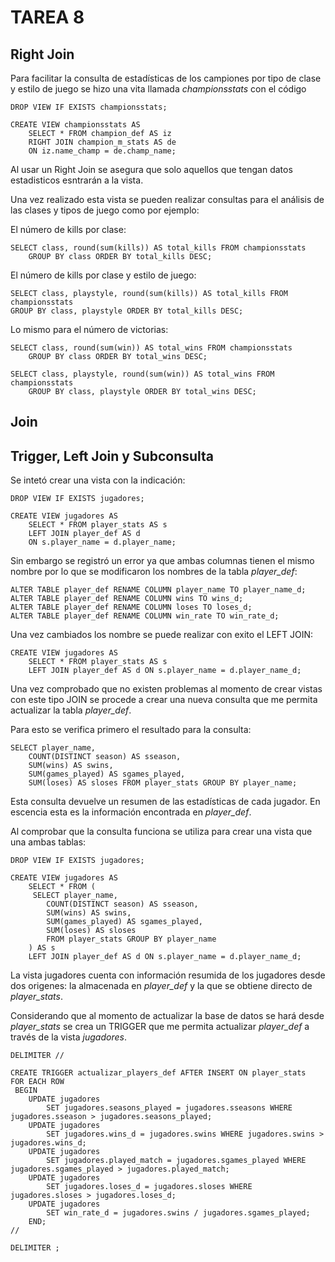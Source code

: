 # TAREA 8
## Right Join
Para facilitar la consulta de estadísticas de los campiones por tipo de clase y estilo de juego se hizo una vita llamada _championsstats_ con el código

    DROP VIEW IF EXISTS championsstats;

    CREATE VIEW championsstats AS
	    SELECT * FROM champion_def AS iz
	    RIGHT JOIN champion_m_stats AS de
	    ON iz.name_champ = de.champ_name;

Al usar un Right Join se asegura que solo aquellos que tengan datos estadisticos esntrarán a la vista.

Una vez realizado esta vista se pueden realizar consultas para el análisis de las clases y tipos de juego como por ejemplo:

El número de kills por clase:

    SELECT class, round(sum(kills)) AS total_kills FROM championsstats 
	    GROUP BY class ORDER BY total_kills DESC;

El número de kills por clase y estilo de juego:

    SELECT class, playstyle, round(sum(kills)) AS total_kills FROM championsstats 
	GROUP BY class, playstyle ORDER BY total_kills DESC;

Lo mismo para el número de victorias:

    SELECT class, round(sum(win)) AS total_wins FROM championsstats 
	    GROUP BY class ORDER BY total_wins DESC;

    SELECT class, playstyle, round(sum(win)) AS total_wins FROM championsstats 
	    GROUP BY class, playstyle ORDER BY total_wins DESC;


## Join

## Trigger, Left Join y Subconsulta

Se intetó crear una vista con la indicación:

    DROP VIEW IF EXISTS jugadores;

    CREATE VIEW jugadores AS
	    SELECT * FROM player_stats AS s
	    LEFT JOIN player_def AS d 
        ON s.player_name = d.player_name;

Sin embargo se registró un error ya que ambas columnas tienen el mismo nombre por lo que se modificaron los nombres de la tabla *player_def*:

    ALTER TABLE player_def RENAME COLUMN player_name TO player_name_d;
    ALTER TABLE player_def RENAME COLUMN wins TO wins_d;
    ALTER TABLE player_def RENAME COLUMN loses TO loses_d;
    ALTER TABLE player_def RENAME COLUMN win_rate TO win_rate_d;

Una vez cambiados los nombre se puede realizar con exito el LEFT JOIN:

    CREATE VIEW jugadores AS
		SELECT * FROM player_stats AS s
	 	LEFT JOIN player_def AS d ON s.player_name = d.player_name_d;

Una vez comprobado que no existen problemas al momento de crear vistas con este tipo JOIN se procede a crear una nueva consulta que me permita actualizar la tabla *player_def*.

Para esto se verifica primero el resultado para la consulta:

    SELECT player_name,
		COUNT(DISTINCT season) AS sseason,
		SUM(wins) AS swins,
		SUM(games_played) AS sgames_played,
		SUM(loses) AS sloses FROM player_stats GROUP BY player_name;

Esta consulta devuelve un resumen de las estadísticas de cada jugador. En escencia esta es la información encontrada en *player_def*.

Al comprobar que la consulta funciona se utiliza para crear una vista que una ambas tablas:

    DROP VIEW IF EXISTS jugadores;

    CREATE VIEW jugadores AS
	    SELECT * FROM (
	     SELECT player_name,
		    COUNT(DISTINCT season) AS sseason,
		    SUM(wins) AS swins,
		    SUM(games_played) AS sgames_played,
		    SUM(loses) AS sloses 
            FROM player_stats GROUP BY player_name
        ) AS s
	    LEFT JOIN player_def AS d ON s.player_name = d.player_name_d;

La vista jugadores cuenta con información resumida de los jugadores desde dos origenes: la almacenada en *player_def* y la que se obtiene directo de *player_stats*.

Considerando que al momento de actualizar la base de datos se hará desde *player_stats* se crea un TRIGGER que me permita actualizar *player_def* a través de la vista *jugadores*.

    DELIMITER //

    CREATE TRIGGER actualizar_players_def AFTER INSERT ON player_stats
    FOR EACH ROW
     BEGIN
	    UPDATE jugadores
		    SET jugadores.seasons_played = jugadores.sseasons WHERE    jugadores.sseason > jugadores.seasons_played;
	    UPDATE jugadores
		    SET jugadores.wins_d = jugadores.swins WHERE jugadores.swins > jugadores.wins_d;
	    UPDATE jugadores
		    SET jugadores.played_match = jugadores.sgames_played WHERE jugadores.sgames_played > jugadores.played_match;
	    UPDATE jugadores
		    SET jugadores.loses_d = jugadores.sloses WHERE jugadores.sloses > jugadores.loses_d;
	    UPDATE jugadores 
		    SET win_rate_d = jugadores.swins / jugadores.sgames_played;
	    END;
    //

    DELIMITER ;